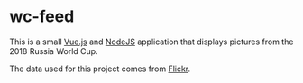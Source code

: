 # wc-feed

This is a small [Vue.js](https://vuejs.org/) and [NodeJS](https://nodejs.org/) application that displays pictures from the 2018 Russia World Cup.

The data used for this project comes from [Flickr](https://www.flickr.com/).
